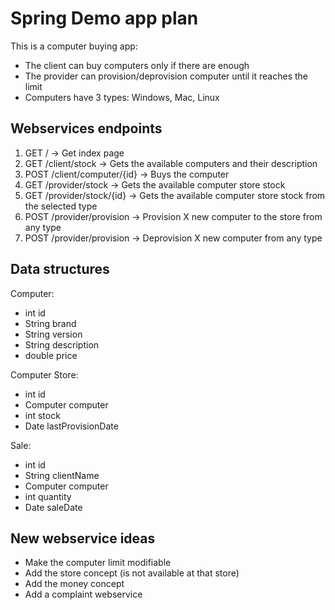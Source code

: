 # Spring Demo app plan

This is a computer buying app:

- The client can buy computers only if there are enough
- The provider can provision/deprovision computer until it reaches the limit
- Computers have 3 types: Windows, Mac, Linux

## Webservices endpoints

1. GET / -> Get index page
2. GET /client/stock -> Gets the available computers and their description
4. POST /client/computer/{id} -> Buys the computer
5. GET /provider/stock -> Gets the available computer store stock
5. GET /provider/stock/{id} -> Gets the available computer store stock from the selected type
6. POST /provider/provision -> Provision X new computer to the store from any type
7. POST /provider/provision -> Deprovision X new computer from any type

## Data structures

Computer:

- int id
- String brand
- String version
- String description
- double price

Computer Store:

- int id
- Computer computer
- int stock
- Date lastProvisionDate

Sale:

- int id
- String clientName
- Computer computer
- int quantity
- Date saleDate

## New webservice ideas

- Make the computer limit modifiable
- Add the store concept (is not available at that store)
- Add the money concept
- Add a complaint webservice